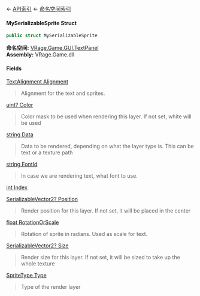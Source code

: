 ← [API索引](Api-Index) ← [命名空间索引](Namespace-Index)

#### MySerializableSprite Struct

```csharp
public struct MySerializableSprite
```

**命名空间:** [VRage.Game.GUI.TextPanel](VRage.Game.GUI.TextPanel)  
**Assembly:** VRage.Game.dll

#### Fields

[TextAlignment Alignment](VRage.Game.GUI.TextPanel.MySerializableSprite.Alignment)

> Alignment for the text and sprites.

[uint? Color](VRage.Game.GUI.TextPanel.MySerializableSprite.Color)

> Color mask to be used when rendering this layer. If not set, white will be used

[string Data](VRage.Game.GUI.TextPanel.MySerializableSprite.Data)

> Data to be rendered, depending on what the layer type is. This can be text or a texture path

[string FontId](VRage.Game.GUI.TextPanel.MySerializableSprite.FontId)

> In case we are rendering text, what font to use.

[int Index](VRage.Game.GUI.TextPanel.MySerializableSprite.Index)

> 

[SerializableVector2? Position](VRage.Game.GUI.TextPanel.MySerializableSprite.Position)

> Render position for this layer. If not set, it will be placed in the center

[float RotationOrScale](VRage.Game.GUI.TextPanel.MySerializableSprite.RotationOrScale)

> Rotation of sprite in radians. Used as scale for text.

[SerializableVector2? Size](VRage.Game.GUI.TextPanel.MySerializableSprite.Size)

> Render size for this layer. If not set, it will be sized to take up the whole texture

[SpriteType Type](VRage.Game.GUI.TextPanel.MySerializableSprite.Type)

> Type of the render layer

